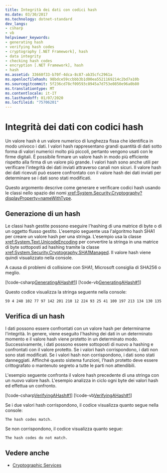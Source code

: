 ```yaml
---
title: Integrità dei dati con codici hash
ms.date: 03/30/2017
ms.technology: dotnet-standard
dev_langs:
- csharp
- vb
helpviewer_keywords:
- generating hash
- verifying hash codes
- cryptography [.NET Framework], hash
- data integrity
- checking hash codes
- encryption [.NET Framework], hash
- hash
ms.assetid: 33660f33-b70f-4dca-8c87-ab35cfc2961a
ms.openlocfilehash: 98bdce59ccbbb3b1d00ea5521169214c2bd7a10b
ms.sourcegitcommit: 5f236cd78cf09593c8945a7d753e0850e96a0b80
ms.translationtype: MT
ms.contentlocale: it-IT
ms.lasthandoff: 01/07/2020
ms.locfileid: "75706201"
---
```

# <a name="ensuring-data-integrity-with-hash-codes"></a>Integrità dei dati con codici hash
Un valore hash è un valore numerico di lunghezza fissa che identifica in modo univoco i dati. I valori hash rappresentano grandi quantità di dati sotto forma di valori numerici molto più piccoli, pertanto vengono usati con le firme digitali. È possibile firmare un valore hash in modo più efficiente rispetto alla firma di un valore più grande. I valori hash sono anche utili per verificare l'integrità dei dati inviati attraverso canali non sicuri. Il valore hash dei dati ricevuti può essere confrontato con il valore hash dei dati inviati per determinare se i dati sono stati modificati.  
  
 Questo argomento descrive come generare e verificare codici hash usando le classi nello spazio dei nomi <xref:System.Security.Cryptography?displayProperty=nameWithType>.  
  
## <a name="generating-a-hash"></a>Generazione di un hash  
 Le classi hash gestite possono eseguire l'hashing di una matrice di byte o di un oggetto flusso gestito. L'esempio seguente usa l'algoritmo hash SHA1 per creare un valore hash per una stringa. L'esempio usa la classe <xref:System.Text.UnicodeEncoding> per convertire la stringa in una matrice di byte sottoposti ad hashing tramite la classe <xref:System.Security.Cryptography.SHA1Managed>. Il valore hash viene quindi visualizzato nella console.  

 A causa di problemi di collisione con SHA1, Microsoft consiglia di SHA256 o meglio.
  
 [!code-csharp[GeneratingAHash#1](../../../samples/snippets/csharp/VS_Snippets_CLR/generatingahash/cs/program.cs#1)]
 [!code-vb[GeneratingAHash#1](../../../samples/snippets/visualbasic/VS_Snippets_CLR/generatingahash/vb/program.vb#1)]  
  
 Questo codice visualizza la stringa seguente nella console:  
  
 `59 4 248 102 77 97 142 201 210 12 224 93 25 41 100 197 213 134 130 135`  
  
## <a name="verifying-a-hash"></a>Verifica di un hash  
 I dati possono essere confrontati con un valore hash per determinarne l'integrità. In genere, viene eseguito l'hashing dei dati in un determinato momento e il valore hash viene protetto in un determinato modo. Successivamente, i dati possono essere sottoposti di nuovo a hashing e confrontati con il valore protetto. Se i valori hash corrispondono, i dati non sono stati modificati. Se i valori hash non corrispondono, i dati sono stati danneggiati. Affinché questo sistema funzioni, l'hash protetto deve essere crittografato o mantenuto segreto a tutte le parti non attendibili.  
  
 L'esempio seguente confronta il valore hash precedente di una stringa con un nuovo valore hash. L'esempio analizza in ciclo ogni byte dei valori hash ed effettua un confronto.  
  
 [!code-csharp[VerifyingAHash#1](../../../samples/snippets/csharp/VS_Snippets_CLR/verifyingahash/cs/program.cs#1)]
 [!code-vb[VerifyingAHash#1](../../../samples/snippets/visualbasic/VS_Snippets_CLR/verifyingahash/vb/program.vb#1)]  
  
 Se i due valori hash corrispondono, il codice visualizza quanto segue nella console:  
  
```console  
The hash codes match.  
```  
  
 Se non corrispondono, il codice visualizza quanto segue:  
  
```console  
The hash codes do not match.  
```  
  
## <a name="see-also"></a>Vedere anche

- [Cryptographic Services](../../../docs/standard/security/cryptographic-services.md)
